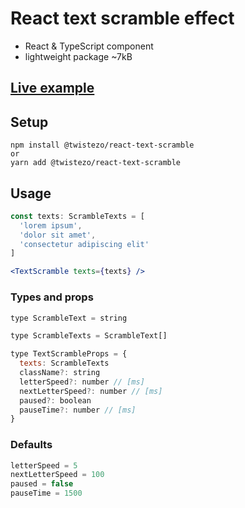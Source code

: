 # React text scramble effect

- React & TypeScript component
- lightweight package ~7kB

## <a href="https://codesandbox.io/s/react-text-scramble-eyzqm">Live example</a>

## Setup

```
npm install @twistezo/react-text-scramble
or
yarn add @twistezo/react-text-scramble
```

## Usage

```jsx
const texts: ScrambleTexts = [
  'lorem ipsum',
  'dolor sit amet',
  'consectetur adipiscing elit'
]

<TextScramble texts={texts} />
```

### Types and props

```js
type ScrambleText = string

type ScrambleTexts = ScrambleText[]

type TextScrambleProps = {
  texts: ScrambleTexts
  className?: string
  letterSpeed?: number // [ms]
  nextLetterSpeed?: number // [ms]
  paused?: boolean
  pauseTime?: number // [ms]
}
```

### Defaults

```js
letterSpeed = 5
nextLetterSpeed = 100
paused = false
pauseTime = 1500
```
